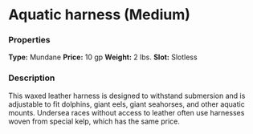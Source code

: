 ﻿---
Title: "Aquatic harness (Medium)"
Type: "Mundane"
Price: "10 gp"
Weight: "2 lbs."
Slot: "Slotless"
Description: |
  "This waxed leather harness is designed to withstand submersion and is adjustable to fit dolphins, giant eels, giant seahorses, and other aquatic mounts. Undersea races without access to leather often use harnesses woven from special kelp, which has the same price."
Sources: "['Blood of the Sea']"
---

# Aquatic harness (Medium)

### Properties

**Type:** Mundane **Price:** 10 gp **Weight:** 2 lbs. **Slot:** Slotless

### Description

This waxed leather harness is designed to withstand submersion and is adjustable to fit dolphins, giant eels, giant seahorses, and other aquatic mounts. Undersea races without access to leather often use harnesses woven from special kelp, which has the same price.

